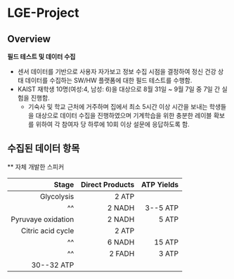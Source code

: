 # LGE-Project

## Overview
**필드 테스트 및 데이터 수집**

* 센서 데이터를 기반으로 사용자 자가보고 정보 수집 시점을 결정하여 정신 건강 상태 데이터를 수집하는 SW/HW 플랫폼에 대한 필드 테스트를 수행함.  
* KAIST 재학생 10명(여성:4, 남성: 6)을 대상으로 8월 31일 ~ 9월 7일 중 7일 간 실험을 진행함. 
  * 기숙사 및 학교 근처에 거주하며 집에서 최소 5시간 이상 시간을 보내는 학생들을 대상으로 데이터 수집을 진행하였으며 기계학습을 위한 충분한 레이블 확보를 위하여 각 참여자 당 하루에 10회 이상 설문에 응답하도록 함.

## 수집된 데이터 항목

** 자체 개발한 스피커

|              Stage | Direct Products | ATP Yields |
| -----------------: | --------------: | ---------: |
|         Glycolysis |          2 ATP              ||
| ^^                 |          2 NADH |   3--5 ATP |
| Pyruvaye oxidation |          2 NADH |      5 ATP |
|  Citric acid cycle |          2 ATP              ||
| ^^                 |          6 NADH |     15 ATP |
| ^^                 |          2 FADH |      3 ATP |
|                               30--32 ATP        |||
